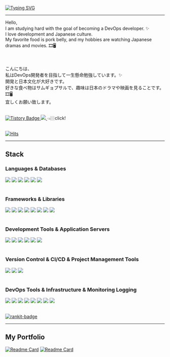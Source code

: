  
[![Typing SVG](https://readme-typing-svg.demolab.com?font=Poppins&size=28&pause=1000&color=A594F9&background=F5EFFF00&width=435&lines=Hello+I'm+SolRi+Noh%F0%9F%A4%98%F0%9F%8F%BC)](https://git.io/typing-svg)
<hr>

<!--****************************인사말************************************--> 
<div width=50%>  
 Hello, <br/>
I am studying hard with the goal of becoming a DevOps developer. ✨　<br/>
I love development and Japanese culture. <br/>
My favorite food is pork belly, and my hobbies are watching Japanese dramas and movies. 🎞🖥　<br/><br/><br/>

こんにちは、 <br/>
私はDevOps開発者を目指して一生懸命勉強しています。✨ <br/>
開発と日本文化が大好きです。<br/>
好きな食べ物はサムギョプサルで、趣味は日本のドラマや映画を見ることです。🎞🖥　<br/>
宜しくお願い致します。<br/>
</div>
<br/>

<!--**********************티스토리 블로그***************************--> 
<div align=left>
<a href="https://solsolhane.tistory.com/" target="_blank">
  <img src="http://img.shields.io/badge/tistory-000000?style=flat-square&logo=tistory" alt="Tistory Badge"/>
</a>
<a href="https://solsolhane.tistory.com/"> 
  <img src="https://img.shields.io/badge/instagram-E4405F.svg?&style=flat-square&logo=instagram&logoColor=white">
</a>  
👈🏼click!
</div>
<br>

[![Hits](https://hits.seeyoufarm.com/api/count/incr/badge.svg?url=https%3A%2F%2Fgithub.com%2Fsoljjang777&count_bg=%23000000&title_bg=%23555555&icon=github.svg&icon_color=%23E7E7E7&title=Github&edge_flat=false)](https://hits.seeyoufarm.com)
<!--****************************언어와툴************************************--> 
<hr>
<h2>Stack</h2>
<h3>Languages & Databases</h3>
<div align=left>                                                                              
  <img src="https://img.shields.io/badge/Java-007396?style=flat&logo=Java&logoColor=F5F5F5"/>
  <img src="https://img.shields.io/badge/JavaScript-3776AB?style=flat&logo=JavaScript&logoColor=F5F5F5"/>
  <img src="https://img.shields.io/badge/HTML5-E34F26?style=flat&logo=HTML5&logoColor=F5F5F5"/>
  <img src="https://img.shields.io/badge/CSS3-1572B6?style=flat&logo=CSS3&logoColor=F5F5F5"/>
  <img src="https://img.shields.io/badge/MySQL-4479A1?style=flat&logo=MySQL&logoColor=F5F5F5"/>
  <img src="https://img.shields.io/badge/oracle-F80000.svg?style=flat&logo=oracle&logoColor=white"/>
</div>
<br/>

<h3>Frameworks & Libraries</h3>
<div align=left>
  <img src="https://img.shields.io/badge/vuedotjs-4FC08D.svg?style=flat&logo=vuedotjs&logoColor=white"/>
  <img src="https://img.shields.io/badge/springboot-6DB33F.svg?style=flat&logo=springboot&logoColor=white"/>
  <img src="https://img.shields.io/badge/junit5-25A162.svg?style=flat&logo=junit5&logoColor=white"/>
  <img src="https://img.shields.io/badge/hibernate-59666C.svg?style=flat&logo=hibernate&logoColor=white"/>
  <img src="https://img.shields.io/badge/jpa-007396.svg?style=flat&logo=java&logoColor=white"/>
  <img src="https://img.shields.io/badge/mybatis-007396.svg?style=flat&logo=mybatis&logoColor=white"/>
  <img src="https://img.shields.io/badge/apachemaven-C71A36.svg?style=flat&logo=apachemaven&logoColor=white"/>
  <img src="https://img.shields.io/badge/gradle-02303A.svg?style=flat&logo=gradle&logoColor=white"/>
</div>
<br/>

<h3>Development Tools & Application Servers</h3>
<div align=left>
  <img src="https://img.shields.io/badge/Visual Studio Code-007ACC?style=flat&logo=Visual Studio Code&logoColor=F5F5F5"/>
  <img src="https://img.shields.io/badge/Eclipse IDE-2C2255?style=flat&logo=Eclipse IDE&logoColor=F5F5F5"/>
  <img src="https://img.shields.io/badge/intellijidea-000000.svg?style=flat&logo=intellijidea&logoColor=white"/>
  <img src="https://img.shields.io/badge/Apache Tomcat-F8DC75?style=flat&logo=Apache Tomcat&logoColor=F5F5F5"/>
  <img src="https://img.shields.io/badge/postman-FF6C37.svg?&style=flat&logo=postman&logoColor=white"/>
  <img src="https://img.shields.io/badge/swagger-85EA2D.svg?&style=flat&logo=swagger&logoColor=white"/>
</div>
<br/>

<h3>Version Control & CI/CD & Project Management Tools</h3>
<div align=left>
  <img src="https://img.shields.io/badge/git-F05032.svg?style=flat&logo=git&logoColor=white"/>
  <img src="https://img.shields.io/badge/github-181717.svg?style=flat&logo=github&logoColor=white"/>
  <img src="https://img.shields.io/badge/jira-0052CC.svg?style=flat&logo=jira&logoColor=white"/>
</div>
<br/>

<h3>DevOps Tools & Infrastructure & Monitoring Logging</h3>
<div align=left>
  <img src="https://img.shields.io/badge/Linux-FCC624.svg?style=flat&logo=linux&logoColor=black"/>
  <img src="https://img.shields.io/badge/elasticstack-005571.svg?style=flat&logo=elasticstack&logoColor=white"/>
  <img src="https://img.shields.io/badge/docker-2496ED.svg?style=flat&logo=docker&logoColor=white"/>
  <img src="https://img.shields.io/badge/kubernetes-326CE5.svg?style=flat&logo=kubernetes&logoColor=white"/>
  <img src="https://img.shields.io/badge/jenkins-D24939.svg?style=flat&logo=jenkins&logoColor=white"/>
  <img src="https://img.shields.io/badge/terraform-844FBA.svg?style=flat&logo=terraform&logoColor=white"/>
  <img src="https://img.shields.io/badge/vmware-607078.svg?style=flat&logo=vmware&logoColor=white"/>
  <img src="https://img.shields.io/badge/amazonaws-232F3E.svg?style=flat&logo=amazonaws&logoColor=white"/>
</div>
<br/> 

[![rankit-badge](https://badge.rankit.run/badge?name=soljjang777)](https://www.rankit.run)

<!--****************************고정 핀************************************--> 
<hr>
<h2>My Portfolio</h2>

[![Readme Card](https://github-readme-stats.vercel.app/api/pin/?username=Solri-s-Portfolio&repo=Project&cache_seconds=3600)](https://github.com/Solri-s-Portfolio/Project)
[![Readme Card](https://github-readme-stats.vercel.app/api/pin/?username=Solri-s-Portfolio&repo=Study&cache_seconds=3600)](https://github.com/Solri-s-Portfolio/Study)



